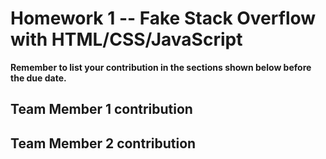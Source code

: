 # Homework 1 -- Fake Stack Overflow with HTML/CSS/JavaScript

**Remember to list your contribution in the sections shown below before the due date.**

## Team Member 1 contribution

## Team Member 2 contribution
